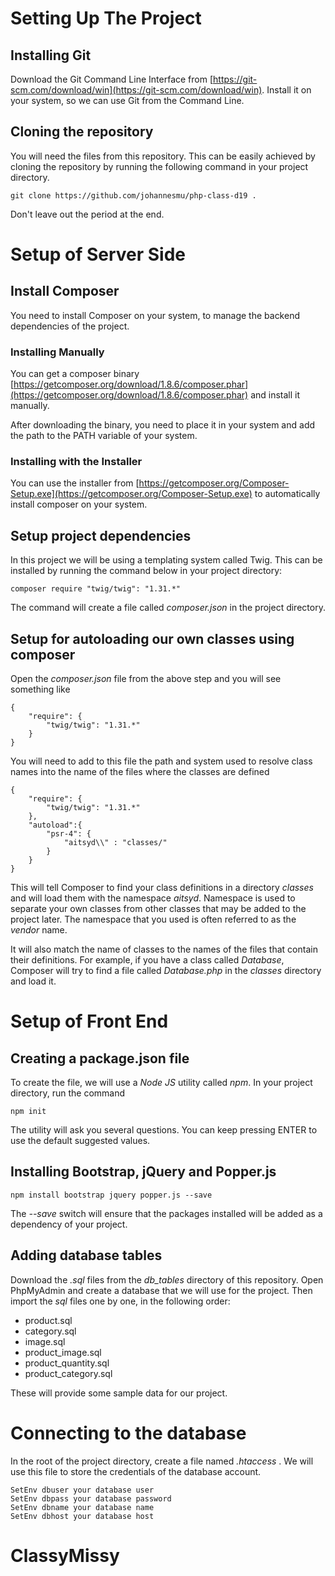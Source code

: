 # Setting Up The Project
## Installing Git
Download the Git Command Line Interface from [https://git-scm.com/download/win](https://git-scm.com/download/win). Install it on your system, so we can use Git from the Command Line.

## Cloning the repository
You will need the files from this repository. This can be easily achieved by cloning the repository by running the following command in your project directory.
```
git clone https://github.com/johannesmu/php-class-d19 .
```
Don't leave out the period at the end. 

# Setup of Server Side
## Install Composer
You need to install Composer on your system, to manage the backend dependencies of the project. 
### Installing Manually
You can get a composer binary [https://getcomposer.org/download/1.8.6/composer.phar](https://getcomposer.org/download/1.8.6/composer.phar) and install it manually.

After downloading the binary, you need to place it in your system and add the path to the PATH variable of your system.
### Installing with the Installer
You can use the installer from [https://getcomposer.org/Composer-Setup.exe](https://getcomposer.org/Composer-Setup.exe) to automatically install composer on your system.

## Setup project dependencies
In this project we will be using a templating system called Twig. This can be installed by running the command below in your project directory:
```
composer require "twig/twig": "1.31.*"
```
The command will create a file called *composer.json* in the project directory.

## Setup for autoloading our own classes using composer
Open the *composer.json* file from the above step and you will see something like
```
{
    "require": {
        "twig/twig": "1.31.*"
    }
}
```
You will need to add to this file the path and system used to resolve class names into the name of the files where the classes are defined
```
{
    "require": {
        "twig/twig": "1.31.*"
    },
    "autoload":{
        "psr-4": {
            "aitsyd\\" : "classes/"
        }
    }
}
```
This will tell Composer to find your class definitions in a directory *classes* and will load them with the namespace *aitsyd*. Namespace is used to separate your own classes from other classes that may be added to the project later. The namespace that you used is often referred to as the *vendor* name.

It will also match the name of classes to the names of the files that contain their definitions. For example, if you have a class called *Database*, Composer will try to find a file called *Database.php* in the *classes* directory and load it.

# Setup of Front End
## Creating a package.json file
To create the file, we will use a *Node JS* utility called *npm*. In your project directory, run the command
```
npm init
```
The utility will ask you several questions. You can keep pressing ENTER to use the default suggested values.

## Installing Bootstrap, jQuery and Popper.js
```
npm install bootstrap jquery popper.js --save
```
The *--save* switch will ensure that the packages installed will be added as a dependency of your project.



## Adding database tables
Download the *.sql* files from the *db_tables* directory of this repository. Open PhpMyAdmin and create a database that we will use for the project. Then import the *sql* files one by one, in the following order:
- product.sql
- category.sql
- image.sql
- product_image.sql
- product_quantity.sql
- product_category.sql

These will provide some sample data for our project.

# Connecting to the database
In the root of the project directory, create a file named *.htaccess* . We will use this file to store the credentials of the database account.
```
SetEnv dbuser your database user
SetEnv dbpass your database password
SetEnv dbname your database name
SetEnv dbhost your database host
```



# ClassyMissy
